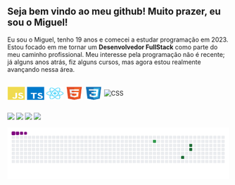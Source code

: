 ## Seja bem vindo ao meu github! Muito prazer, eu sou o Miguel!

Eu sou o Miguel, tenho 19 anos e comecei a estudar programação em 2023. Estou focado em me tornar um **Desenvolvedor FullStack** como parte do meu caminho profissional. Meu interesse pela programação não é recente; já alguns anos atrás, fiz alguns cursos, mas agora estou realmente avançando nessa área.

<div style="display: inline_block"><br>
  <img align="center" alt="Js" height="30" width="40" src="https://raw.githubusercontent.com/devicons/devicon/master/icons/javascript/javascript-plain.svg">
  <img align="center" alt="Ts" height="30" width="40" src="https://raw.githubusercontent.com/devicons/devicon/master/icons/typescript/typescript-plain.svg">
  <img align="center" alt="React" height="30" width="40" src="https://raw.githubusercontent.com/devicons/devicon/master/icons/react/react-original.svg">
  <img align="center" alt="HTML" height="30" width="40" src="https://raw.githubusercontent.com/devicons/devicon/master/icons/html5/html5-original.svg">
  <img align="center" alt="CSS" height="30" width="40" src="https://raw.githubusercontent.com/devicons/devicon/master/icons/css3/css3-original.svg">
  <img align="center" alt="CSS" height="30" width="40" src="https://cdn.jsdelivr.net/gh/devicons/devicon@latest/icons/lua/lua-original.svg">

</div>
  
  ##
 
<div> 
  <a href = "mailto:miguelfrancaalves@gmail.com"><img src="https://img.shields.io/badge/-Gmail-%23333?style=for-the-badge&logo=gmail&logoColor=white" target="_blank"></a>
  <a href="https://skylabs.studio" target="_blank"><img src="https://img.shields.io/badge/-Sky Labs-%230077B5?style=for-the-badge&logo=linkedin&logoColor=white" target="_blank"></a> 
  <a href="https://miguelldev.com" target="_blank"><img src="https://img.shields.io/badge/-Portifólio-%230077B5?style=for-the-badge&logo=linkedin&logoColor=white" target="_blank"></a> 
  <a href="https://www.linkedin.com/in/miguel-fran%C3%A7a-alves-25b23425b/" target="_blank"><img src="https://img.shields.io/badge/-LinkedIn-%230077B5?style=for-the-badge&logo=linkedin&logoColor=white" target="_blank"></a> 
</div>


![snake gif](https://github.com/miguelfrancaalves/miguelfrancaalves/blob/output/github-contribution-grid-snake.gif)

